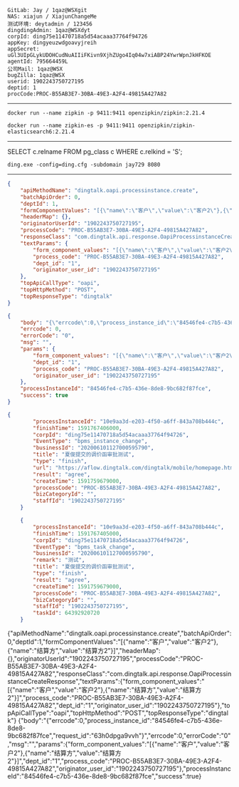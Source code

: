 	GitLab: Jay / 1qaz@WSXgit
	NAS: xiajun / XiajunChangeMe
	测试环境: deytadmin / 123456
	dingdingAdmin: 1qaz@WSXdyt 
	corpId: ding75e11470718a5d54acaaa37764f94726
	appKey: dingyeuzwdgoavyjreih
	appSecret: uGl3UIpGLykUDOHCudNuAIIiFKivn9XjhZUgo4Iq04w7xiABP24YwrWpnJkHFKOE
	agentId: 795664459L
	公司Mail: 1qaz@WSX
	bugZilla: 1qaz@WSX
	userid: 1902243750727195
	deptid: 1
	procCode:PROC-B55AB3E7-30BA-49E3-A2F4-49815A427A82
	
---------------
```shell script
docker run --name zipkin -p 9411:9411 openzipkin/zipkin:2.21.4

docker run --name zipkin-es -p 9411:9411 openzipkin/zipkin-elasticsearch6:2.21.4
```
---------------
SELECT c.relname FROM pg_class c WHERE c.relkind = 'S';
```shell script
ding.exe -config=ding.cfg -subdomain jay729 8080
```
---------------

```json
{
	"apiMethodName": "dingtalk.oapi.processinstance.create",
	"batchApiOrder": 0,
	"deptId": 1,
	"formComponentValues": "[{\"name\":\"客户\",\"value\":\"客户2\"},{\"name\":\"结算方\",\"value\":\"结算方2\"}]",
	"headerMap": {},
	"originatorUserId": "1902243750727195",
	"processCode": "PROC-B55AB3E7-30BA-49E3-A2F4-49815A427A82",
	"responseClass": "com.dingtalk.api.response.OapiProcessinstanceCreateResponse",
	"textParams": {
		"form_component_values": "[{\"name\":\"客户\",\"value\":\"客户2\"},{\"name\":\"结算方\",\"value\":\"结算方2\"}]",
		"process_code": "PROC-B55AB3E7-30BA-49E3-A2F4-49815A427A82",
		"dept_id": "1",
		"originator_user_id": "1902243750727195"
	},
	"topApiCallType": "oapi",
	"topHttpMethod": "POST",
	"topResponseType": "dingtalk"
}
```

```json
{
	"body": "{\"errcode\":0,\"process_instance_id\":\"84546fe4-c7b5-436e-8de8-9bc682f87fce\",\"request_id\":\"63h0dpga9vvh\"}",
	"errcode": 0,
	"errorCode": "0",
	"msg": "",
	"params": {
		"form_component_values": "[{\"name\":\"客户\",\"value\":\"客户2\"},{\"name\":\"结算方\",\"value\":\"结算方2\"}]",
		"dept_id": "1",
		"process_code": "PROC-B55AB3E7-30BA-49E3-A2F4-49815A427A82",
		"originator_user_id": "1902243750727195"
	},
	"processInstanceId": "84546fe4-c7b5-436e-8de8-9bc682f87fce",
	"success": true
}
```

```json
{
        "processInstanceId": "10e9aa3d-e203-4f50-a6ff-843a708b444c",
        "finishTime": 1591767406000,
        "corpId": "ding75e11470718a5d54acaaa37764f94726",
        "EventType": "bpms_instance_change",
        "businessId": "202006101127000595790",
        "title": "夏俊提交的调价函审批测试",
        "type": "finish",
        "url": "https://aflow.dingtalk.com/dingtalk/mobile/homepage.htm?corpid=ding75e11470718a5d54acaaa37764f94726&dd_share=false&showmenu=false&dd_progress=false&back=native&procInstId=10e9aa3d-e203-4f50-a6ff-843a708b444c&taskId=&swfrom=isv&dinghash=approval&dd_from=corp#approval",
        "result": "agree",
        "createTime": 1591759679000,
        "processCode": "PROC-B55AB3E7-30BA-49E3-A2F4-49815A427A82",
        "bizCategoryId": "",
        "staffId": "1902243750727195"
    }
```

```json
    {
        "processInstanceId": "10e9aa3d-e203-4f50-a6ff-843a708b444c",
        "finishTime": 1591767405000,
        "corpId": "ding75e11470718a5d54acaaa37764f94726",
        "EventType": "bpms_task_change",
        "businessId": "202006101127000595790",
        "remark": "测试",
        "title": "夏俊提交的调价函审批测试",
        "type": "finish",
        "result": "agree",
        "createTime": 1591759679000,
        "processCode": "PROC-B55AB3E7-30BA-49E3-A2F4-49815A427A82",
        "bizCategoryId": "",
        "staffId": "1902243750727195",
        "taskId": 64392920720
    }
```


{"apiMethodName":"dingtalk.oapi.processinstance.create","batchApiOrder":0,"deptId":1,"formComponentValues":"[{\"name\":\"客户\",\"value\":\"客户2\"},{\"name\":\"结算方\",\"value\":\"结算方2\"}]","headerMap":{},"originatorUserId":"1902243750727195","processCode":"PROC-B55AB3E7-30BA-49E3-A2F4-49815A427A82","responseClass":"com.dingtalk.api.response.OapiProcessinstanceCreateResponse","textParams":{"form_component_values":"[{\"name\":\"客户\",\"value\":\"客户2\"},{\"name\":\"结算方\",\"value\":\"结算方2\"}]","process_code":"PROC-B55AB3E7-30BA-49E3-A2F4-49815A427A82","dept_id":"1","originator_user_id":"1902243750727195"},"topApiCallType":"oapi","topHttpMethod":"POST","topResponseType":"dingtalk"}
{"body":"{\"errcode\":0,\"process_instance_id\":\"84546fe4-c7b5-436e-8de8-9bc682f87fce\",\"request_id\":\"63h0dpga9vvh\"}","errcode":0,"errorCode":"0","msg":"","params":{"form_component_values":"[{\"name\":\"客户\",\"value\":\"客户2\"},{\"name\":\"结算方\",\"value\":\"结算方2\"}]","dept_id":"1","process_code":"PROC-B55AB3E7-30BA-49E3-A2F4-49815A427A82","originator_user_id":"1902243750727195"},"processInstanceId":"84546fe4-c7b5-436e-8de8-9bc682f87fce","success":true}
